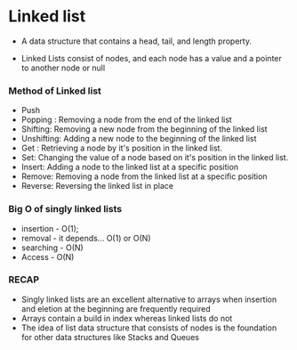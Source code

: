 # Linked list

- A data structure that contains a head, tail, and length property.

- Linked Lists consist of nodes, and each node has a value and a pointer to another node or null

### Method of Linked list

- Push
- Popping : Removing a node from the end of the linked list
- Shifting: Removing a new node from the beginning of the linked list
- Unshifting: Adding a new node to the beginning of the linked list
- Get : Retrieving a node by it's position in the linked list.
- Set: Changing the value of a node based on it's position in the linked list.
- Insert: Adding a node to the linked list at a specific position
- Remove: Removing a node from the linked list at a specific position
- Reverse: Reversing the linked list in place

### Big O of singly linked lists

- insertion - O(1);
- removal - it depends... O(1) or O(N)
- searching - O(N)
- Access - O(N)

### RECAP

- Singly linked lists are an excellent alternative to arrays when insertion and eletion at the beginning are frequently required
- Arrays contain a build in index whereas linked lists do not
- The idea of list data structure that consists of nodes is the foundation for other data structures like Stacks and Queues
